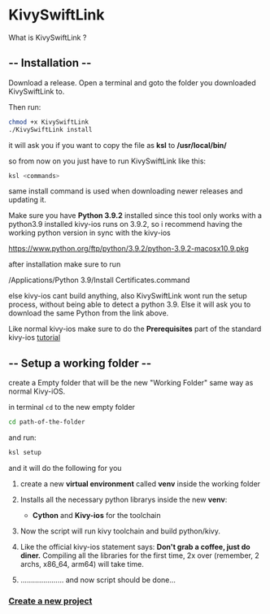 # KivySwiftLink
What is KivySwiftLink ?


## -- Installation --

Download a release.
Open a terminal and goto the folder you downloaded KivySwiftLink to.

Then run:
```sh
chmod +x KivySwiftLink
./KivySwiftLink install
```
it will ask you if you want to copy the file as **ksl** to **/usr/local/bin/**

so from now on you just have to run KivySwiftLink like this:
```sh
ksl <commands>
```
same install command is used when downloading newer releases and updating it.

Make sure you have **Python 3.9.2** installed since this tool only works with a python3.9 installed 
kivy-ios runs on 3.9.2, so i recommend having the working python version in sync with the kivy-ios


https://www.python.org/ftp/python/3.9.2/python-3.9.2-macosx10.9.pkg

after installation make sure to run 

/Applications/Python 3.9/Install Certificates.command

else kivy-ios cant build anything, also KivySwiftLink wont run the setup process, without being able to detect a python 3.9.
Else it will ask you to download the same Python from the link above.

Like normal kivy-ios make sure to do the **Prerequisites** part of the standard kivy-ios [tutorial](https://kivy.org/doc/stable/guide/packaging-ios.html)  

## -- Setup a working folder --

create a Empty folder that will be the new "Working Folder"
same way as normal Kivy-iOS.

in terminal
`cd` to the new empty folder
```sh
cd path-of-the-folder
```
and run:
 ```sh
ksl setup
 ```

and it will do the following for you

1. create a new **virtual environment** called **venv** inside the working folder 
2. Installs all the necessary python librarys inside the new **venv**: 
   - **Cython** and **Kivy-ios** for the toolchain

3. Now the script will run kivy toolchain and build python/kivy.
4. Like the official kivy-ios statement says: **Don't grab a coffee, just do diner.** Compiling all the libraries for the first time, 2x over (remember, 2 archs, x86_64, arm64) will take time.
5. ..................... and now script should be done...

### [Create a new project](https://github.com/psychowasp/KivySwiftLink/tree/main/examples/0%20Getting%20Started ) 


